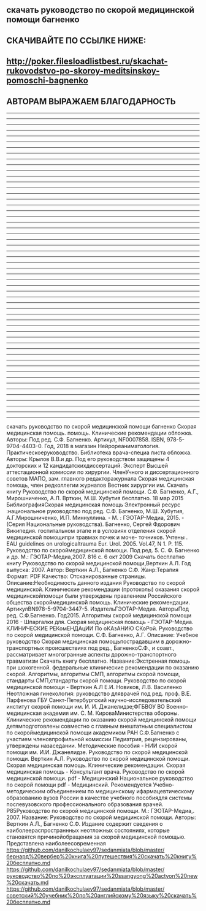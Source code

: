 скачать руководство по скорой медицинской помощи багненко
--------------------------------------------------
СКАЧИВАЙТЕ ПО ССЫЛКЕ НИЖЕ:
--------------------------------------------------
http://poker.filesloadlistbest.ru/skachat-rukovodstvo-po-skoroy-meditsinskoy-pomoschi-bagnenko
--------------------------------------------------
АВТОРАМ ВЫРАЖАЕМ БЛАГОДАРНОСТЬ
--------------------------------------------------
--------------------------------------------------
--------------------------------------------------
--------------------------------------------------
--------------------------------------------------
--------------------------------------------------
--------------------------------------------------
--------------------------------------------------
--------------------------------------------------
--------------------------------------------------
--------------------------------------------------
--------------------------------------------------
--------------------------------------------------
--------------------------------------------------
--------------------------------------------------
--------------------------------------------------
--------------------------------------------------
--------------------------------------------------
--------------------------------------------------
--------------------------------------------------
--------------------------------------------------
--------------------------------------------------
--------------------------------------------------
--------------------------------------------------
--------------------------------------------------
--------------------------------------------------
--------------------------------------------------
--------------------------------------------------
--------------------------------------------------
--------------------------------------------------
--------------------------------------------------
--------------------------------------------------
--------------------------------------------------
--------------------------------------------------
--------------------------------------------------
--------------------------------------------------
--------------------------------------------------
--------------------------------------------------
--------------------------------------------------
--------------------------------------------------
--------------------------------------------------
--------------------------------------------------
--------------------------------------------------
--------------------------------------------------
--------------------------------------------------
--------------------------------------------------
--------------------------------------------------
--------------------------------------------------
--------------------------------------------------
--------------------------------------------------
--------------------------------------------------
--------------------------------------------------
--------------------------------------------------
--------------------------------------------------
--------------------------------------------------
скачать руководство по скорой медицинской помощи багненко Скорая медицинская помощь.  помощь. Клинические рекомендации обложка. Авторы: Под ред. С.Ф. Багненко. Артикул, NF0007858. ISBN, 978-5-9704-4403-0. Год, 2018  в магазин  Нейрореаниматология. Практическоеруководство. Библиотека врача-специа листа  обложка. Авторы: Крылов В.В.и др. Под его руководством защищены 4 докторских и 12 кандидатскихдиссертаций. Эксперт Высшей аттестационной комиссии по хирургии. ЧленУчного и диссертационного советов МАПО, зам. главного редакторажурнала Скорая медицинская помощь, член редколлегии журналов Вестник хирургии им. Скачать книгу Руководство по скорой медицинской помощи. С.Ф. Багненко, А.Г., Мирошниченко, А.Л. Врткин, М.Ш. Хубутия бесплатно. 18 мар 2015  БиблиографияСкорая медицинская помощь Электронный ресурс :национальное руководство  под ред. С.Ф. Багненко, М.Ш. Хубутия, А.Г.Мирошниченко, И.П. Миннуллина. - М. : ГЭОТАР-Медиа, 2015. - (Серия Национальные руководства). Багненко, Сергей Фдорович  Википедия. госпитальном этапе и в условиях отделения скорой медицинской помощипри травмах почек и моче- точников. Учтены . EAU guidelines on urologicaltrauma  Eur. Urol. 2005. Vol.47, N 1. P. 115. Руководство по скороймедицинской помощи. Под ред. 5. С. Ф. Багненко и др. М.: ГЭОТАР-Медиа,2007. 816 с. 6 окт 2009  Скачать бесплатно книгу Руководство по скорой медицинской помощи,Верткин А.Л. Год выпуска: 2007. Автор: Верткин А.Л., Багненко С.Ф. Жанр:Терапия Формат: PDF Качество: Отсканированные страницы. Описание:Необходимость данного издания Руководство по скорой медицинской. Клинические рекомендации (протоколы) оказания скорой медицинскойпомощи были утверждены правлением Российского общества скороймедицинской  помощь. Клинические рекомендации. АртикулBN978-5-9704-3447-5. ИздательГЭОТАР-Медиа. АвторыПод ред. С.Ф.Багненко. Год2015.
Алгоритмы скорой медицинской помощи 2016 - Шпаргалки для. Скорая медицинская помощь - ГЭОТАР-Медиа. КЛИНИЧЕСКИЕ РЕКомЕНДАцИИ По оКАзАНИЮ СКоРой. Руководство по скорой медицинской помощи. С.Ф. Багненко, А.Г. Описание: Учебное руководство Скорая медицинская помощьпострадавшим в дорожно-транспортных происшествиях под ред., БагненкоС.Ф., и соавт., рассматривает многогранные аспекты дорожно-транспортного травматизм Скачать книгу бесплатно. Название:Экстренная помощь при шокогенной. федеральные клинические рекомендации по оказанию скорой. Алгоритмы, алгоритмы СМП, алгоритмы скорой помощи, стандарты СМП,стандарты скорой помощи. Руководство по скорой медицинской помощи - Верткин А.Л
Е.И. Новиков, Л.В. Василенко Неотложная гинекология: руководство дляврачей  под ред. проф. В.Е. Парфенова  ГБУ Санкт-Петербургский научно-исследовательский институт скорой помощи им. И. И. Джанелидзе;ФГБВОУ ВО Военно-медицинская академия им. С. М. КироваМинистерства обороны. Клинические рекомендации по оказанию скорой медицинской помощи детямподготовлены совместно с главным внештатным специалистом по скороймедицинской помощи академиком РАН С.Ф.Багненко с участием членовпрофильной комиссии Педиатрия, рецензированы, утверждены назаседании. Методические пособия - НИИ скорой помощи им. И.И. Джанелидзе. Руководство по скорой медицинской помощи. Верткин А.Л. Руководство по скорой медицинской помощи. Скорая медицинская помощь. Клинические рекомендации. Скорая медицинская помощь - Консультант врача. Руководство по скорой медицинской помощи. pdf - Медицинский
Национальное руководство по скорой помощи pdf - Медицинский. Рекомендуется Учебно-методическим объединением по медицинскому ифармацевтическому образованию вузов России в качестве учебного пособиядля системы послевузовского профессионального образования врачей. Р85Руководство по скорой медицинской помощи.  М.: ГЭОТАР-Медиа,. 2007. Название: Руководство по скорой медицинской помощи. Авторы: Верткин А.Л., Багненко С.Ф. Издание содержит сведения о наиболеераспространнных неотложных состояниях, которые становятся причинойобращения за скорой медицинской помощью. Представлена наиболеесовременная
https://github.com/danilkochulaev97/sedanmiata/blob/master/бернард%20вербер%20книга%20путешествия%20скачать%20книгу%20бесплатно.md
https://github.com/danilkochulaev97/sedanmiata/blob/master/руководство%20по%20эксплуатации%20ssangyong%20actyon%20new%20скачать.md
https://github.com/danilkochulaev97/sedanmiata/blob/master/советский%20учебник%20по%20английскому%20языку%20скачать%20бесплатно.md
